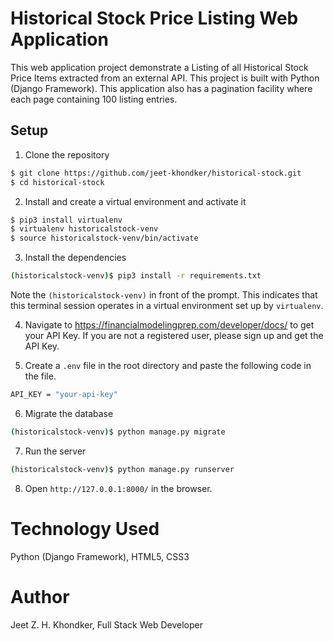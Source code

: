 # Historical Stock Price Listing Web Application
This web application project demonstrate a Listing of all Historical Stock Price Items extracted from an external API. This project is built with Python (Django Framework). This application also has a pagination facility where each page containing 100 listing entries.

## Setup
1. Clone the repository
```sh
$ git clone https://github.com/jeet-khondker/historical-stock.git
$ cd historical-stock
```
2. Install and create a virtual environment and activate it
```sh
$ pip3 install virtualenv
$ virtualenv historicalstock-venv
$ source historicalstock-venv/bin/activate
```
3. Install the dependencies
```sh
(historicalstock-venv)$ pip3 install -r requirements.txt
```
Note the `(historicalstock-venv)` in front of the prompt. This indicates that this terminal session operates in a virtual environment set up by `virtualenv`.

4. Navigate to https://financialmodelingprep.com/developer/docs/ to get your API Key. If you are not a registered user, please sign up and get the API Key.

5. Create a `.env` file in the root directory and paste the following code in the file.
```sh
API_KEY = "your-api-key"
```
6. Migrate the database
```sh
(historicalstock-venv)$ python manage.py migrate
```
7. Run the server
```sh
(historicalstock-venv)$ python manage.py runserver
```
8. Open `http://127.0.0.1:8000/` in the browser.

# Technology Used
Python (Django Framework), HTML5, CSS3

# Author
Jeet Z. H. Khondker, Full Stack Web Developer
